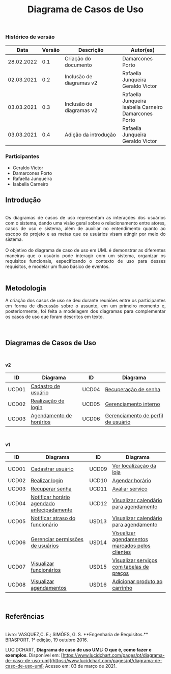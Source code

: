 # <center> Diagrama de Casos de Uso
<br>

### Histórico de versão

|Data | Versão | Descrição | Autor(es)
| -- | -- | -- | -- |
| 28.02.2022 | 0.1 | Criação do documento | Damarcones Porto |
| 02.03.2021 | 0.2 | Inclusão de diagramas v2 | Rafaella Junqueira<br>Geraldo Victor |
| 03.03.2021 | 0.3 | Inclusão de diagramas v2 | Rafaella Junqueira<br>Isabella Carneiro<br>Damarcones Porto |
| 03.03.2021 | 0.4 | Adição da introdução | Rafaella Junqueira<br>Geraldo Victor |

### Participantes

* Geraldo Victor 
* Damarcones Porto
* Rafaella Junqueira
* Isabella Carneiro

## Introdução
<div align="justify">
<br>
Os diagramas de casos de uso representam as interações dos usuários com o sistema, dando uma visão geral sobre o relacionamento entre atores, casos de uso e sistema, além de auxiliar no entendimento quanto ao escopo do projeto e as metas que os usuários visam atingir por meio do sistema.
<br><br>
O objetivo do diagrama de caso de uso em UML é demonstrar as diferentes maneiras que o usuário pode interagir com um sistema, organizar os requisitos funcionais, especificando o contexto de uso para desses requisitos, e modelar um fluxo básico de eventos. 
</div><br>

## Metodologia
<div align="justify">

A criação dos casos de uso se deu durante reuniões entre os participantes em forma de discussão sobre o assunto, em um primeiro momento e, posteriormente, foi feita a modelagem dos diagramas para complementar os casos de uso que foram descritos em texto.

</div><br>

## Diagramas de Casos de Uso
<br>

**v2**

| ID | Diagrama | ID | Diagrama |
| -- | --- | --- | --- |
| UCD01 | [Cadastro de usuário](./diagramas-casos-uso/diagramas-v2/uc01.md) | UCD04 | [Recuperação de senha](./diagramas-casos-uso/diagramas-v2/uc04.md)  
| UCD02 | [Realização de login](./diagramas-casos-uso/diagramas-v2/uc02.md) | UCD05 | [Gerenciamento interno](./diagramas-casos-uso/diagramas-v2/uc05.md)  
| UCD03 | [Agendamento de horários](./diagramas-casos-uso/diagramas-v2/uc03.md) | UCD06 | [Gerenciamento de perfil de usuário](./diagramas-casos-uso/diagramas-v2/uc06.md) |

<br>

**v1**

| ID | Diagrama | ID | Diagrama |
| -- | --- | --- | --- |
| UCD01 | [Cadastrar usuário](./diagramas-casos-uso/diagramas-v1/uc01.md) | UCD09 | [Ver localização da loja](./diagramas-casos-uso/diagramas-v1/uc09.md)  
| UCD02 | [Realizar login](./diagramas-casos-uso/diagramas-v1/uc02.md) | UCD10 | [Agendar horário ](./diagramas-casos-uso/diagramas-v1/uc10.md)
| UCD03 | [Recuperar senha](./diagramas-casos-uso/diagramas-v1/uc03.md) | UCD11 | [Avaliar serviço](./diagramas-casos-uso/diagramas-v1/uc11.md)
| UCD04 | [Notificar horário agendado antecipadamente](./diagramas-casos-uso/diagramas-v1/uc04.md) | UCD12 | [Visualizar calendário para agendamento](./diagramas-casos-uso/diagramas-v1/uc12.md) 
| UCD05 | [Notificar atraso do funcionário](./diagramas-casos-uso/diagramas-v1/uc05.md) | USD13 | [Visualizar calendário para agendamento](./diagramas-casos-uso/diagramas-v1/uc12.md)
| UCD06 | [Gerenciar permissões de usuários](./diagramas-casos-uso/diagramas-v1/uc06.md) | USD14 |[Visualizar agendamentos marcados pelos clientes](./diagramas-casos-uso/diagramas-v1/uc13.md)
| UCD07 | [Visualizar funcionários](./diagramas-casos-uso/diagramas-v1/uc07.md) | USD15 | [Visualizar serviços com tabelas de preços](./diagramas-casos-uso/diagramas-v1/uc14.md)
| UCD08 | [Visualizar agendamentos](./diagramas-casos-uso/diagramas-v1/uc08.md) | USD16 | [Adicionar produto ao carrinho](./diagramas-casos-uso/diagramas-v1/uc16.md)

<br>

## Referências
<br>
Livro: VASQUEZ,C. E.; SIMÕES, G. S. **Engenharia de Requisitos.** BRASPORT. 1ª edição, 19 outubro 2016.

LUCIDCHART, **Diagrama de caso de uso UML: O que é, como fazer e exemplos**. Disponível em: [https://www.lucidchart.com/pages/pt/diagrama-de-caso-de-uso-uml](https://www.lucidchart.com/pages/pt/diagrama-de-caso-de-uso-uml) Acesso em: 03 de março de 2021.